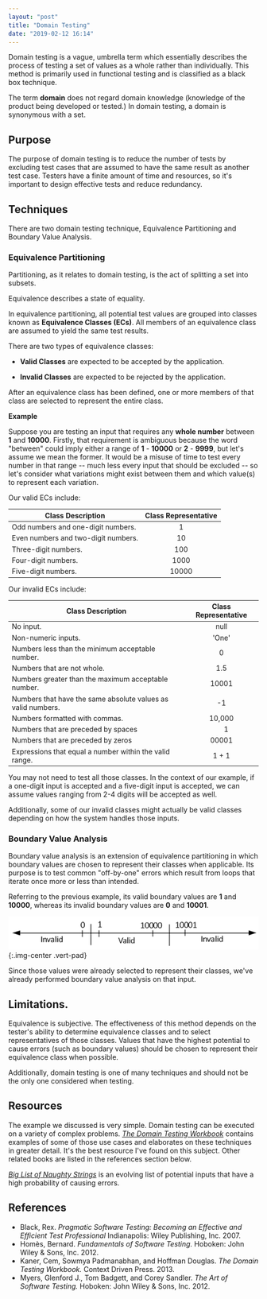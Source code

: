 ```yaml
---
layout: "post"
title: "Domain Testing"
date: "2019-02-12 16:14"
---
```


Domain testing is a vague, umbrella term which essentially describes the process of testing a set of values as a whole rather than individually. This method is primarily used in functional testing and is classified as a black box technique.

The term **domain** does not regard domain knowledge (knowledge of the product being developed or tested.) 
In domain testing, a domain is synonymous with a set. 

## Purpose

The purpose of domain testing is to reduce the number of tests by excluding test cases that are assumed to have the same result as another test case. 
Testers have a finite amount of time and resources, so it's important to design effective tests and reduce redundancy.  

## Techniques

There are two domain testing technique, Equivalence Partitioning and Boundary Value Analysis.

### Equivalence Partitioning
  
Partitioning, as it relates to domain testing, is the act of splitting a set into subsets.

Equivalence describes a state of equality.

In equivalence partitioning, all potential test values are grouped into classes known as **Equivalence Classes (ECs)**. All members of an equivalence class are assumed to yield the same test results. 
	
There are two types of equivalence classes:

- **Valid Classes** are expected to be accepted by the application.
	
- **Invalid Classes** are expected to be rejected by the application.

After an equivalence class has been defined, one or more members of that class are selected to represent the entire class. 

**Example**

Suppose you are testing an input that requires any **whole number** between **1** and **10000**. Firstly, that requirement is ambiguous because the word "between" could imply either a range of **1** - **10000** or **2** - **9999**, but let's assume we mean the former. It would be a misuse of time to test every number in that range -- much less every input that should be excluded -- so let's consider what variations might exist between them and which value(s) to represent each variation.

Our valid ECs include:

Class Description                   | Class Representative
------------------------------------|:-------------------:
Odd numbers and one-digit numbers.  |          1
Even numbers and two-digit numbers. |          10
Three-digit numbers.                |         100
Four-digit numbers.                 |         1000
Five-digit numbers.                 |        10000

Our invalid ECs include:

Class Description                                                | Class Representative
-----------------------------------------------------------------|:-------------------:
No input.                                                        |         null
Non-numeric inputs.                                              |        'One'
Numbers less than the minimum acceptable number.                   |          0
Numbers that are not whole.                                      |         1.5
Numbers greater than the maximum acceptable number.                |        10001
Numbers that have the same absolute values as valid numbers. |          -1
Numbers formatted with commas.                                   |        10,000
Numbers that are preceded by spaces  |&nbsp;&nbsp;&nbsp;&nbsp; 1
Numbers that are preceded by zeros  |  00001 
Expressions that equal a number within the valid range.  |  1 + 1

You may not need to test all those classes. In the context of our example, if a one-digit input is accepted and a five-digit input is accepted, we can assume values ranging from 2-4 digits will be accepted as well.

Additionally, some of our invalid classes might actually be valid classes depending on how the system handles those inputs. 

### Boundary Value Analysis

Boundary value analysis is an extension of equivalence partitioning in which boundary values are chosen to represent their classes when applicable. Its purpose is to test common "off-by-one" errors which result from loops that iterate once more or less than intended.

Referring to the previous example, its valid boundary values are **1** and **10000**, whereas its invalid boundary values are **0** and **10001**.  

![border values graph](assets/images/2019/bva.png){:.img-center .vert-pad}

Since those values were already selected to represent their classes, we've already performed boundary value analysis on that input. 

## Limitations.

Equivalence is subjective. The effectiveness of this method depends on the tester's ability to determine equivalence classes and to select representatives of those classes. Values that have the highest potential to cause errors (such as boundary values) should be chosen to represent their equivalence class when possible.  

Additionally, domain testing is one of many techniques and should not be the only one considered when testing.

## Resources

The example we discussed is very simple. Domain testing can be executed on a variety of complex problems. [_The Domain Testing Workbook_](https://www.amazon.com/Domain-Testing-Workbook-Cem-Kaner/dp/0989811905) contains examples of some of those use cases and elaborates on these techniques in greater detail. It's the best resource I've found on this subject. Other related books are listed in the references section below.

[_Big List of Naughty Strings_](https://github.com/minimaxir/big-list-of-naughty-strings/blob/master/blns.txt) is an evolving list of potential inputs that have a high probability of causing errors. 

## References
- Black, Rex. _Pragmatic Software Testing: Becoming an Effective and Efficient Test Professional_ Indianapolis: Wiley Publishing, Inc. 2007. 
- Homès, Bernard. _Fundamentals of Software Testing._ Hoboken: John Wiley & Sons, Inc. 2012.
- Kaner, Cem, Sowmya Padmanabhan, and Hoffman Douglas. _The Domain Testing Workbook._ Context Driven Press. 2013.
- Myers, Glenford J., Tom Badgett, and Corey Sandler. _The Art of Software Testing._ Hoboken: John Wiley & Sons, Inc. 2012.
